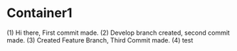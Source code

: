 # Container1
(1) Hi there, First commit made.
(2) Develop branch created, second commit made.
(3) Created Feature Branch, Third Commit made.
(4) test
